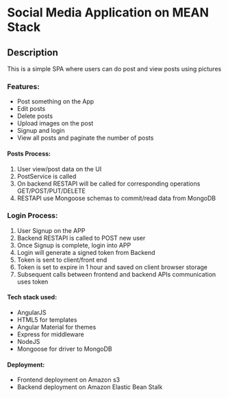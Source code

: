 # Social Media Application on MEAN Stack
## Description
This is a simple SPA where users can do post and view posts using pictures

### Features:
- Post something on the App
- Edit posts
- Delete posts
- Upload images on the post
- Signup and login
- View all posts and paginate the number of posts

#### Posts Process:
1. User view/post data on the UI
2. PostService is called
3. On backend RESTAPI will be called for corresponding operations GET/POST/PUT/DELETE
5. RESTAPI use Mongoose schemas to commit/read data from MongoDB

### Login Process:
1. User Signup on the APP
2. Backend RESTAPI is called to POST new user
3. Once Signup is complete, login into APP
4. Login will generate a signed token from Backend
5. Token is sent to client/front end
6. Token is set to expire in 1 hour and saved on client browser storage
7. Subsequent calls between frontend and backend APIs communication uses token

#### Tech stack used:
- AngularJS
- HTML5 for templates
- Angular Material for themes
- Express for middleware
- NodeJS
- Mongoose for driver to MongoDB

#### Deployment:
- Frontend deployment on Amazon s3
- Backend deployment on Amazon Elastic Bean Stalk
